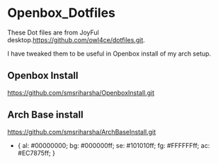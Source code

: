 # Openbox_Dotfiles
 These Dot files are from JoyFul desktop.https://github.com/owl4ce/dotfiles.git.
 
 I have tweaked them to be useful in Openbox install of my arch setup.
 ## Openbox Install
 https://github.com/smsriharsha/OpenboxInstall.git
 
 ## Arch Base install
 
 https://github.com/smsriharsha/ArchBaseInstall.git
 
 * {
  al:  #00000000;
  bg:  #000000ff;
  se:  #101010ff;
  fg:  #FFFFFFff;
  ac:  #EC7875ff;
}

